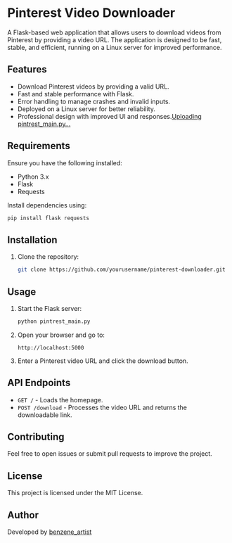 # Pinterest Video Downloader

A Flask-based web application that allows users to download videos from Pinterest by providing a video URL. The application is designed to be fast, stable, and efficient, running on a Linux server for improved performance.

## Features
- Download Pinterest videos by providing a valid URL.
- Fast and stable performance with Flask.
- Error handling to manage crashes and invalid inputs.
- Deployed on a Linux server for better reliability.
- Professional design with improved UI and responses.[Uploading pintrest_main.py…]()


## Requirements
Ensure you have the following installed:
- Python 3.x
- Flask
- Requests
  

Install dependencies using:
```bash
pip install flask requests 
```

## Installation
1. Clone the repository:
   ```bash
   git clone https://github.com/yourusername/pinterest-downloader.git
   ```


## Usage
1. Start the Flask server:
   ```bash
   python pintrest_main.py
   ```

2. Open your browser and go to:
   ```
   http://localhost:5000
   ```
3. Enter a Pinterest video URL and click the download button.


## API Endpoints
- `GET /` - Loads the homepage.
- `POST /download` - Processes the video URL and returns the downloadable link.

## Contributing
Feel free to open issues or submit pull requests to improve the project.

## License
This project is licensed under the MIT License.

## Author
Developed by [benzene_artist ](https://github.com/Rishu-xd)

